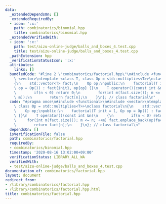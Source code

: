 ```yaml
---
data:
  _extendedDependsOn: []
  _extendedRequiredBy:
  - icon: ':x:'
    path: combinatorics/binomial.hpp
    title: combinatorics/binomial.hpp
  _extendedVerifiedWith:
  - icon: ':x:'
    path: test/aizu-online-judge/balls_and_boxes_4.test.cpp
    title: test/aizu-online-judge/balls_and_boxes_4.test.cpp
  _pathExtension: hpp
  _verificationStatusIcon: ':x:'
  attributes:
    links: []
  bundledCode: "#line 2 \"combinatorics/factorial.hpp\"\n#include <functional>\n#include\
    \ <vector>\ntemplate <class T, class Op = std::multiplies<T>>\nclass factorial\n\
    {\n    std::vector<T> fact;\n    Op op;\npublic:\n    factorial(T init = 1, Op\
    \ op = Op()) : fact{init}, op{op} {}\n    T operator()(const int &n)\n    {\n\
    \        if(n < 0) return 0;\n        for(int m(fact.size()); m <= n; ++m) fact.emplace_back(op(fact.back(),\
    \ m));\n        return fact[n];\n    }\n}; // class factorial\n"
  code: "#pragma once\n#include <functional>\n#include <vector>\ntemplate <class T,\
    \ class Op = std::multiplies<T>>\nclass factorial\n{\n    std::vector<T> fact;\n\
    \    Op op;\npublic:\n    factorial(T init = 1, Op op = Op()) : fact{init}, op{op}\
    \ {}\n    T operator()(const int &n)\n    {\n        if(n < 0) return 0;\n   \
    \     for(int m(fact.size()); m <= n; ++m) fact.emplace_back(op(fact.back(), m));\n\
    \        return fact[n];\n    }\n}; // class factorial\n"
  dependsOn: []
  isVerificationFile: false
  path: combinatorics/factorial.hpp
  requiredBy:
  - combinatorics/binomial.hpp
  timestamp: '2020-08-16 13:02:00+09:00'
  verificationStatus: LIBRARY_ALL_WA
  verifiedWith:
  - test/aizu-online-judge/balls_and_boxes_4.test.cpp
documentation_of: combinatorics/factorial.hpp
layout: document
redirect_from:
- /library/combinatorics/factorial.hpp
- /library/combinatorics/factorial.hpp.html
title: combinatorics/factorial.hpp
---
```

